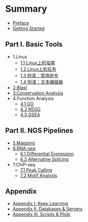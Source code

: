 # Summary

* [Preface](README.md)
* [Getting Started](getting-started.md)

## Part I. Basic Tools

* 1.Linux
  * [1.1 Linux上机指南](part-i.-basic-tools/1.linux.md)
  * [1.2 Linux上机任务](part-i.-basic-tools/12-shang-ji-ren-wu.md)
  * [1.3 附录：常用命令](part-i.-basic-tools/13-fu-lu-ff1a-chang-yong-ming-ling.md)
  * [1.4 附录：文本编辑器](part-i.-basic-tools/14-fu-lu-ff1a-wen-ben-bian-ji-qi.md)
* [2.Blast](part-i.-basic-tools/2.seqblast.md)
* [3.Conservation Analysis](part-i.-basic-tools/3.conservation.md)
* 4.Function Analysis
  * [4.1 GO](part-i.-basic-tools/4.gokegg/4.1.go.md)
  * [4.2 KEGG](part-i.-basic-tools/4.gokegg/4.2.kegg.md)
  * [4.3 GSEA](part-i.-basic-tools/4.gokegg/43-gsea.md)

## Part II. NGS Pipelines

* [5.Mapping](part-ii.-ngs-pipelines/5.seqbowtie.md)
* [6.RNA-seq](part-ii.-ngs-pipelines/6rna-seq.md)
  * [6.1 Differential Expression](part-ii.-ngs-pipelines/6.1.basic_analyses.md)
  * [6.2 Alternative Splicing](part-ii.-ngs-pipelines/6.2.alternative.md)
* 7.ChIP-seq
  * [7.1 Peak Calling](part-ii.-ngs-pipelines/71-peak-calling.md)
  * [7.2 Motif Analysis](part-ii.-ngs-pipelines/72-motif-analysis.md)

## Appendix

* [Appendix I. Keep Learning](appendix/appendix-more.md)
* [Appendix II. Databases & Servers](appendix/appendix-databases.md)
* [Appendix III. Scripts & Plots](appendix/appendix-shared-scripts.md)

